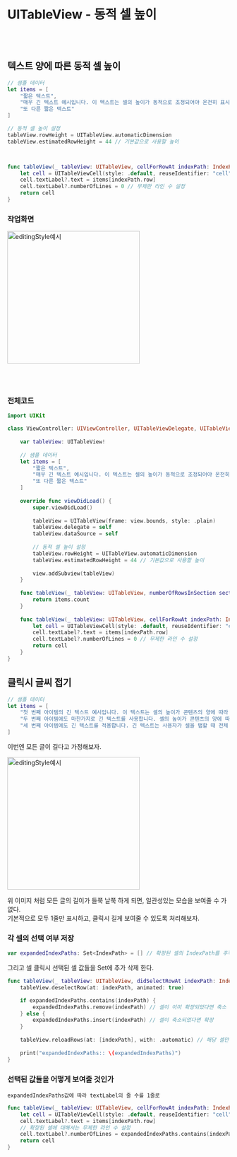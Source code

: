 # UITableView - 동적 셀 높이

<br><br>

## 텍스트 양에 따른 동적 셀 높이

```swift
// 샘플 데이터
let items = [
    "짧은 텍스트",
    "매우 긴 텍스트 예시입니다. 이 텍스트는 셀의 높이가 동적으로 조정되어야 온전히 표시될 수 있습니다. Auto Layout을 사용하여 셀의 높이가 콘텐츠에 따라 자동으로 변하도록 구현할 수 있습니다.",
    "또 다른 짧은 텍스트"
]

// 동적 셀 높이 설정
tableView.rowHeight = UITableView.automaticDimension
tableView.estimatedRowHeight = 44 // 기본값으로 사용할 높이



func tableView(_ tableView: UITableView, cellForRowAt indexPath: IndexPath) -> UITableViewCell {
    let cell = UITableViewCell(style: .default, reuseIdentifier: "cell")
    cell.textLabel?.text = items[indexPath.row]
    cell.textLabel?.numberOfLines = 0 // 무제한 라인 수 설정
    return cell 
}

```



### 작업화면

<img width="300" alt="editingStyle예시" src="https://github.com/isGeekCode/TIL/assets/76529148/75668bf4-bf12-4d08-b6df-359dbef36fda">



<br><br>

### 전체코드

```swift
import UIKit

class ViewController: UIViewController, UITableViewDelegate, UITableViewDataSource {
    
    var tableView: UITableView!
    
    // 샘플 데이터
    let items = [
        "짧은 텍스트",
        "매우 긴 텍스트 예시입니다. 이 텍스트는 셀의 높이가 동적으로 조정되어야 온전히 표시될 수 있습니다. Auto Layout을 사용하여 셀의 높이가 콘텐츠에 따라 자동으로 변하도록 구현할 수 있습니다.",
        "또 다른 짧은 텍스트"
    ]
    
    override func viewDidLoad() {
        super.viewDidLoad()
        
        tableView = UITableView(frame: view.bounds, style: .plain)
        tableView.delegate = self
        tableView.dataSource = self
        
        // 동적 셀 높이 설정
        tableView.rowHeight = UITableView.automaticDimension
        tableView.estimatedRowHeight = 44 // 기본값으로 사용할 높이
        
        view.addSubview(tableView)
    }
    
    func tableView(_ tableView: UITableView, numberOfRowsInSection section: Int) -> Int {
        return items.count
    }
    
    func tableView(_ tableView: UITableView, cellForRowAt indexPath: IndexPath) -> UITableViewCell {
        let cell = UITableViewCell(style: .default, reuseIdentifier: "cell")
        cell.textLabel?.text = items[indexPath.row]
        cell.textLabel?.numberOfLines = 0 // 무제한 라인 수 설정
        return cell
    }
}

```


## 클릭시 글씨 접기


```swift
// 샘플 데이터
let items = [
    "첫 번째 아이템의 긴 텍스트 예시입니다. 이 텍스트는 셀의 높이가 콘텐츠의 양에 따라 동적으로 조정되어야 합니다. Auto Layout과 UITableView의 automaticDimension 기능을 사용하여 이를 구현할 수 있습니다.",
    "두 번째 아이템에도 마찬가지로 긴 텍스트를 사용합니다. 셀의 높이가 콘텐츠의 양에 따라 자동으로 조정되는 것을 확인할 수 있습니다. 이를 통해 사용자에게 더 나은 읽기 경험을 제공할 수 있습니다.",
    "세 번째 아이템에도 긴 텍스트를 적용합니다. 긴 텍스트는 사용자가 셀을 탭할 때 전체 내용을 볼 수 있도록 확장되어야 합니다. 이러한 동적 셀 높이 조정은 사용자 인터페이스의 유연성을 크게 향상시킵니다."
]
```

이번엔 모든 글이 길다고 가정해보자.  

<img width="300" alt="editingStyle예시" src="https://github.com/isGeekCode/TIL/assets/76529148/4e46509b-3d3e-4c37-9d43-dee2df6272a9">


위 이미지 처럼 모든 글의 길이가 들쭉 날쭉 하게 되면, 일관성있는 모습을 보여줄 수 가 없다.  
기본적으로 모두 1줄만 표시하고, 클릭시 길게 보여줄 수 있도록 처리해보자.  


### 각 셀의 선택 여부 저장

```swift
var expandedIndexPaths: Set<IndexPath> = [] // 확장된 셀의 IndexPath를 추적하는 세트
```

그리고 셀 클릭시 선택된 셀 값들을 Set에 추가 삭제 한다.  

```swift
func tableView(_ tableView: UITableView, didSelectRowAt indexPath: IndexPath) {
    tableView.deselectRow(at: indexPath, animated: true)

    if expandedIndexPaths.contains(indexPath) {
        expandedIndexPaths.remove(indexPath) // 셀이 이미 확장되었다면 축소
    } else {
        expandedIndexPaths.insert(indexPath) // 셀이 축소되었다면 확장
    }
    
    tableView.reloadRows(at: [indexPath], with: .automatic) // 해당 셀만 리로드하여 높이 변경 적용
    
    print("expandedIndexPaths:: \(expandedIndexPaths)")
}

```

### 선택된 값들을 어떻게 보여줄 것인가

    expandedIndexPaths값에 따라 textLabel의 줄 수를 1줄로 

```swift
func tableView(_ tableView: UITableView, cellForRowAt indexPath: IndexPath) -> UITableViewCell {
    let cell = UITableViewCell(style: .default, reuseIdentifier: "cell")
    cell.textLabel?.text = items[indexPath.row]
    // 확장된 셀에 대해서는 무제한 라인 수 설정
    cell.textLabel?.numberOfLines = expandedIndexPaths.contains(indexPath) ? 0 : 1 
    return cell
}
```
